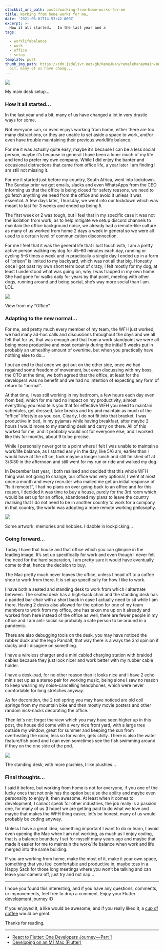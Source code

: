 ```yaml
---
stackbit_url_path: posts/working-from-home-works-for-me
title: Working from home works for me…
date: '2021-06-01T14:53:42.000Z'
excerpt: >-
  How it all started…   In the last year and a
tags:

  - worklifebalance
  - work
  - office
  - setup
template: post
thumb_img_path: https://cdn.jsdelivr.net/gh/RemeJuan/remelehane@main/uPic/1*L0a5Si8dT5ACYGpfh6Whzw-20210703161824504.jpeg
  bit, many of us have chang...
---
```



![](https://cdn.jsdelivr.net/gh/RemeJuan/remelehane@main/uPic/1*L0a5Si8dT5ACYGpfh6Whzw-20210703161824504.jpeg)<figcaption>My main desk setup…</figcaption>

### How it all started…

In the last year and a bit, many of us have changed a lot in very drastic ways for some.

Not everyone can, or even enjoys working from home, either there are too many distractions, or they are unable to set aside a space to work, and/or even have trouble maintaining their previous work/life balance.

For me it was actually quite easy, maybe it’s because I can be a less social person, maybe it’s because in general I have been a loner much of my life and tend to prefer my own company. While I did enjoy the banter and occasional distractions that came from office life, a year later I am finding I am still not missing it.

For me it started just before my country, South Africa, went into lockdown. The Sunday prior we got emails, slacks and even WhatsApps from the CEO informing us that the office is being closed for safety reasons, we need to go fetch anything we need from the office and avoid it unless it was essential. A few days later, Thursday, we went into our lockdown which was meant to last for 3 weeks and ended up being 5.

The first week or 2 was tough, but I feel that in my specific case it was not the isolation from work, as to help mitigate we setup discord channels to maintain the office background noise, we already had a remote-like culture as many of us worked from home 2 days a week in general so we were all used to a certain level of communication disconnection.

For me I feel that it was the general life that I lost touch with, I am a pretty active person walking my dog for 45–60 minutes each day, running or cycling 5–6 times a week and in practically a single day I ended up in a form of “prison” is limited to my backyard, which was not all that big. Honestly once I got past my own short term bout of crazy, I felt mostly for my dog, at least I understood what was going on, why I was trapped in my own home. She had gone for walks daily for years by that point, meeting with other dogs, running around and being social, she’s way more social than I am. LOL.

![](https://cdn.jsdelivr.net/gh/RemeJuan/remelehane@main/uPic/1*USWBRF4ONjmCjlafkkJEYw.jpeg)<figcaption>View from my “Office”</figcaption>

### Adapting to the new normal…

For me, and pretty much every member of my team, the WFH just worked, we had many ad-hoc calls and discussions throughout the days and we all felt that for us, that was enough and that from a work standpoint we were all being more productive and most certainly during the initial 5 weeks put in probably an unhealthy amount of overtime, but when you practically have nothing else to do…

I put an end to that once we got out on the other side, once we had regained some freedom of movement, but even discussing with my boss, the CTO at the time, we both agreed that the office, at least for the developers was no benefit and we had no intention of expecting any form of return to “normal”.

At that time, I was still working in my bedroom, a few hours each day even from bed, which for me had no impact on my productivity, almost everything you read tells you that for effective WFH you need to maintain schedules, get dressed, take breaks and try and maintain as much of the “office” lifestyle as you can. Clearly, I do not fit into that bracket, I was productive in bed, in my pyjamas while having breakfast, after maybe 2 hours I would move to my standing desk and carry on there. All of this worked for me, and it probably would not for everyone else, and I worked like this for months, about 9 to be precise.

While I personally never got to a point where I felt I was unable to maintain a work/life balance, as I started early in the day, like 5/6 am, earlier than I would have at the office, took maybe a longer lunch and still finished off at 3/3:30 in the afternoon and still went for my run or ride and walked my dog.

In December last year, I both realised and decided that this whole WFH thing was not going to change, our office was very optional, I went at most once a month and every recruiter who mailed me get an initial response of “Is it remote?”, I had no plans on ever going back to an office and for this reason, I decided it was time to buy a house, purely for the 3rd room which would be set up for an office, abandoned my plans to leave the country realising that I do not need to be in another country to work for a company in that country, the world was adopting a more remote working philosophy.

![](https://cdn.jsdelivr.net/gh/RemeJuan/remelehane@main/uPic/1*WFNfAHNP4dwgllzs29A3nw.jpeg)<figcaption>Some artwork, memories and hobbies. I dabble in lockpicking…</figcaption>

### Going forward…

Today I have that house and that office which you can glimpse in the leading image. It’s set up specifically for work and even though I never felt the need for the hard separation, I am pretty sure it would have eventually come to that, hence the decision to buy.

The Mac pretty much never leaves the office, unless I head off to a coffee shop to work from there. It is set up specifically for how I like to work.

I have both a seated and standing desk to work from which I alternate between. The seated desk has a high-back chair and the standing desk has a padded bar chair with a short back in case I actually need to sit while I am there. Having 2 desks also allowed for the option for one of my team members to work from my office, one has taken me up on it already and worked from here instead of the office as well, there are fewer people in my office and I am anti-social so probably a safe person to be around in a pandemic.

There are also debugging tools on the desk, you may have noticed the rubber duck and the lego Pandalf, that way there is always the 3rd opinion if ducky and I disagree on something.

I have a wireless charger and a mini cabled charging station with braided cables because they just look nicer and work better with my rubber cable holder.

I have a desk-pad, for no other reason than it looks nice and I have 2 echo minis set up as a stereo pair for working music, being alone I saw no reason to keep wearing my noise-cancelling headphones, which were never comfortable for long stretches anyway.

As for decoration, the 2 red spring you may have noticed are old coil springs from my mountain bike and then mostly movie posters and other random nick-nacks decorating the office.

Then let's not forget the view which you may have seen higher up in this post, the house did come with a very nice front yard, with a large tree outside my window, great for summer and keeping the sun from overheating the room, less so for winter, gets chilly. There is also the water feature/fish pond and I can even sometimes see the fish swimming around if they on the one side of the pod.

![](https://cdn.jsdelivr.net/gh/RemeJuan/remelehane@main/uPic/1*K6uiKlBIYkO_nXMU5_fLlw.jpeg)<figcaption>The standing desk, with more plushies, I like plushies…</figcaption>

### Final thoughts…

I said it before, but working from home is not for everyone, if you one of the lucky ones that not only has the option but also the ability and maybe even personality to enjoy it, then awesome. At least when it comes to development, I cannot speak for other industries, the job really is a passion one, for many of us (I hope) we are getting paid to do what we love and maybe that makes the WFH thing easier, let's be honest, many of us would probably be coding anyway.

Unless I have a great idea, something important I want to do or learn, I avoid even opening the Mac when I am not working, as much as I enjoy coding, that is a balance boundary I set for myself many years ago and maybe that made it easier for me to maintain the work/life balance when work and life merged into the same building.

If you are working from home, make the most of it, make it your own space, something that you feel comfortable and productive in, maybe toss in a Happy Sack for those long meetings where you won’t be talking and can leave your camera off, just try and not nap…

****

I hope you found this interesting, and if you have any questions, comments, or improvements, feel free to drop a comment. Enjoy your Flutter development journey :D

If you enjoyed it, a like would be awesome, and if you really liked it, a [cup of coffee](https://www.buymeacoffee.com/remelehane) would be great.

Thanks for reading.

****

- [React to Flutter: One Developers Journey — Part 1](https://remelehane.dev/posts/react-to-flutter-one-developers-journey-part-1/)
- [Developing on an M1 Mac (Flutter)](https://remelehane.dev/posts/developing-on-an-m1-mac-flutter/)

